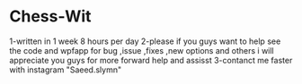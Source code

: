 # Chess-Wit
1-written in 1 week 8 hours per day
2-please if you guys want to help see the code and wpfapp for bug ,issue ,fixes ,new options and others i will appreciate you guys for more forward help and assisst
3-contanct me faster with instagram "Saeed.slymn"
